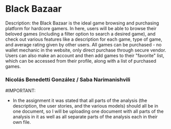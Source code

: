 # Black Bazaar

Description: the Black Bazaar is the ideal game browsing and purchasing platform for hardcore gamers. In here, users will be able to browse their beloved games (including a filter option to search a desired game), and check out various features like a description for each game, type of game, and average rating given by other users. All games can be purchased - no wallet mechanic in the website, only direct purchase through secure vendor. Users can also make an account and then add games to their "favorite" list, which can be accessed from their profile, along with a list of purchased games.

### Nicolás Benedetti González / Saba Narimanishvili


#IMPORTANT:
- In the assignment it was stated that all parts of the analysis (the description, the user stories, and the various models) should all be in one document, so I will be uploading one document with all parts of the analysis in it as well as all separate parts of the analysis each in their own file.
